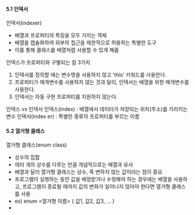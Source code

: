 #### 5.1 인덱서

인덱서(indexer)
- 배열과 프로퍼티의 특징을 모두 가지는 객체
- 배열을 캡슐화하여 외부의 접근을 제한적으로 허용하는 특별한 도구
- 이를 통해 클래스를 배열처럼 사용할 수 있게 해줌

인덱스가 프로퍼티와 구별되는 점 3가지
1. 인덱서를 정의할 때는 변수명을 사용하지 않고 'this' 키워드를 사용한다.
2. 프로퍼티가 매개변수를 사용하지 않는 것과 달리, 인덱서는 배열을 위한 매개변수를 사용한다.
3. 인덱서는 자동 구현 프로퍼티를 지원하지 않는다.

인덱스 vs 인덱서
인덱스(index) : 배열에서 데이터가 저장되는 위치(주소)를 가리키는 변수
인덱서(index
er) : 특별한 종류의 프로퍼티를 부르는 이름

#### 5.2 열거형 클래스

열거형 클래스(enum class)
- 상수의 집합
- 여러 개의 상수를 다루는 만큼 개념적으로는 배열과 유사
- 배열과 달리 열거형 클래스는 상수, 즉 변하지 않는 값이라는 점이 중요
- 프로그램이 실행하는 동안 값을 배정받거나 수정해야 하는 경우에는 배열을 사용하고, 프로그램이 종료될 때까지 값의 변화가 일어나지 않아야 한다면 열거형 클래스를 사용
- ex) enum <열거형 이름> { 값1, 값2, 값3, ... }
- 
